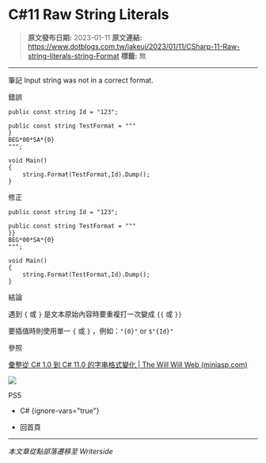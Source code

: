 # C#11 Raw String Literals

> **原文發布日期:** 2023-01-11
> **原文連結:** https://www.dotblogs.com.tw/jakeuj/2023/01/11/CSharp-11-Raw-string-literals-string-Format
> **標籤:** 無

---

筆記 Input string was not in a correct format.

錯誤

```
public const string Id = "123";

public const string TestFormat = """
}
BEG*00*SA*{0}
""";

void Main()
{
	string.Format(TestFormat,Id).Dump();
}
```

修正

```
public const string Id = "123";

public const string TestFormat = """
}}
BEG*00*SA*{0}
""";

void Main()
{
	string.Format(TestFormat,Id).Dump();
}
```

結論

遇到 `{` 或 `}` 是文本原始內容時要重複打一次變成 `{{` 或 `}}`

要插值時則使用單一 `{` 或 `}` ，例如：`"{0}"` or `$"{Id}"`

參照

[彙整從 C# 1.0 到 C# 11.0 的字串格式變化 | The Will Will Web (miniasp.com)](https://blog.miniasp.com/post/2023/01/10/CSharp-String-Literals-Syntax-Collection)

![](https://card.psnprofiles.com/1/jakeuj.png)

PS5

* C#
{ignore-vars="true"}

* 回首頁

---

*本文章從點部落遷移至 Writerside*

